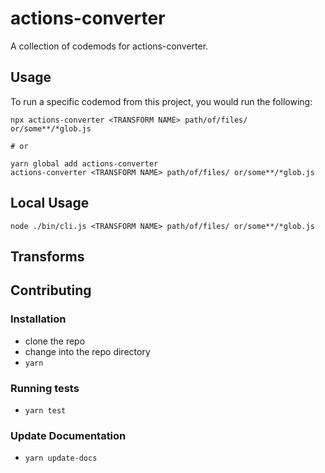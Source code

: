 # actions-converter


A collection of codemods for actions-converter.

## Usage

To run a specific codemod from this project, you would run the following:

```
npx actions-converter <TRANSFORM NAME> path/of/files/ or/some**/*glob.js

# or

yarn global add actions-converter
actions-converter <TRANSFORM NAME> path/of/files/ or/some**/*glob.js
```

## Local Usage
```
node ./bin/cli.js <TRANSFORM NAME> path/of/files/ or/some**/*glob.js
```

## Transforms

<!--TRANSFORMS_START-->
<!--TRANSFORMS_END-->

## Contributing

### Installation

* clone the repo
* change into the repo directory
* `yarn`

### Running tests

* `yarn test`

### Update Documentation

* `yarn update-docs`